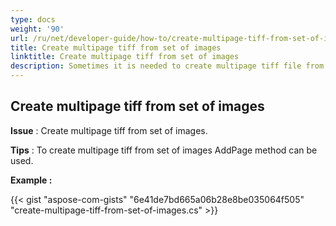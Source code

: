 ```yaml
---
type: docs
weight: '90'
url: /ru/net/developer-guide/how-to/create-multipage-tiff-from-set-of-images
title: Create multipage tiff from set of images
linktitle: Create multipage tiff from set of images
description: Sometimes it is needed to create multipage tiff file from set of images.
---
```


**Create multipage tiff from set of images**
-----------------------------------------

**Issue** : Create multipage tiff from set of images.

**Tips** : To create multipage tiff from set of images AddPage method can be used.

**Example :**

{{< gist "aspose-com-gists" "6e41de7bd665a06b28e8be035064f505" "create-multipage-tiff-from-set-of-images.cs" >}}
